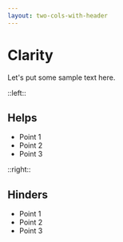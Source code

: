 ```yaml
---
layout: two-cols-with-header
---
```


# Clarity

Let's put some sample text here.

::left::

## Helps

* Point 1
* Point 2
* Point 3

::right::

## Hinders

* Point 1
* Point 2
* Point 3
